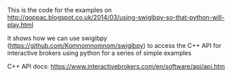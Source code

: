 This is the code for the examples on http://qoppac.blogspot.co.uk/2014/03/using-swigibpy-so-that-python-will-play.html

It shows how we can use swigibpy (https://github.com/Komnomnomnom/swigibpy) to access the C++ API for interactive brokers using python for a series of simple examples


C++ API docs: https://www.interactivebrokers.com/en/software/api/api.htm

